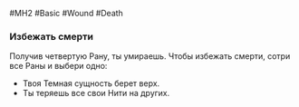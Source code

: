 #MH2 #Basic #Wound #Death 

### **Избежать смерти** 

Получив четвертую Рану, ты умираешь. Чтобы избежать смерти, сотри все Раны и выбери одно: 
- Твоя Темная сущность берет верх. 
- Ты теряешь все свои Нити на других.
